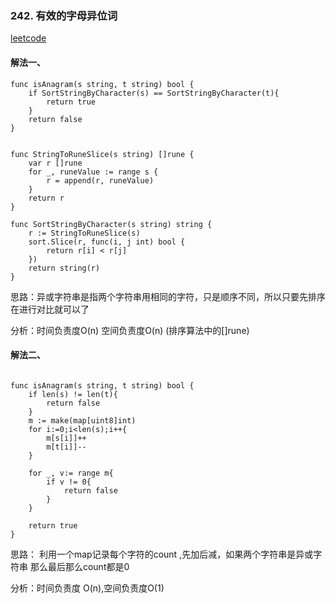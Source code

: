 ### 242. 有效的字母异位词
[leetcode](https://leetcode-cn.com/problems/valid-anagram/)
#### 解法一、
```
func isAnagram(s string, t string) bool {
    if SortStringByCharacter(s) == SortStringByCharacter(t){
		return true
	}
	return false
}


func StringToRuneSlice(s string) []rune {
	var r []rune
	for _, runeValue := range s {
		r = append(r, runeValue)
	}
	return r
}

func SortStringByCharacter(s string) string {
	r := StringToRuneSlice(s)
	sort.Slice(r, func(i, j int) bool {
		return r[i] < r[j]
	})
	return string(r)
}
```
思路：异或字符串是指两个字符串用相同的字符，只是顺序不同，所以只要先排序在进行对比就可以了

分析：时间负责度O(n) 空间负责度O(n) (排序算法中的[]rune)

#### 解法二、

```

func isAnagram(s string, t string) bool {
	if len(s) != len(t){
		return false
	}
	m := make(map[uint8]int)
	for i:=0;i<len(s);i++{
		m[s[i]]++
		m[t[i]]--
	}

	for _, v:= range m{
		if v != 0{
			return false
		}
	}

	return true
}
```
思路： 利用一个map记录每个字符的count ,先加后减，如果两个字符串是异或字符串
那么最后那么count都是0

分析：时间负责度 O(n),空间负责度O(1)